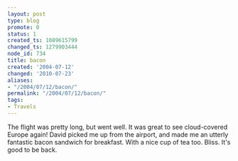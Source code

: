 ```yaml
---
layout: post
type: blog
promote: 0
status: 1
created_ts: 1089615799
changed_ts: 1279903444
node_id: 734
title: bacon
created: '2004-07-12'
changed: '2010-07-23'
aliases:
- "/2004/07/12/bacon/"
permalink: "/2004/07/12/bacon/"
tags:
- Travels
---
```

The flight was pretty long, but went well.  It was great to see cloud-covered Europe again!  David picked me up from the airport, and made me an utterly fantastic bacon sandwich for breakfast.  With a nice cup of tea too.  Bliss.  It's good to be back.
